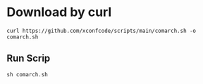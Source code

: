 # Download by curl 

```
curl https://github.com/xconfcode/scripts/main/comarch.sh -o comarch.sh
```

## Run Scrip 

```
sh comarch.sh
```
